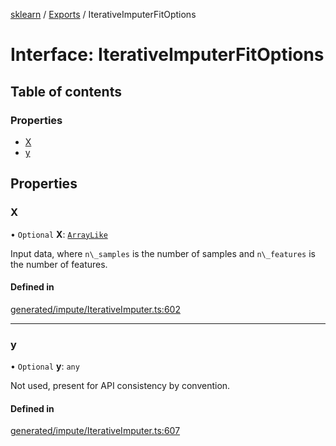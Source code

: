 [sklearn](../readme.md) / [Exports](../modules.md) / IterativeImputerFitOptions

# Interface: IterativeImputerFitOptions

## Table of contents

### Properties

- [X](IterativeImputerFitOptions.md#x)
- [y](IterativeImputerFitOptions.md#y)

## Properties

### X

• `Optional` **X**: [`ArrayLike`](../modules.md#arraylike)

Input data, where `n\_samples` is the number of samples and `n\_features` is the number of features.

#### Defined in

[generated/impute/IterativeImputer.ts:602](https://github.com/transitive-bullshit/scikit-learn-ts/blob/367336a/packages/sklearn/src/generated/impute/IterativeImputer.ts#L602)

___

### y

• `Optional` **y**: `any`

Not used, present for API consistency by convention.

#### Defined in

[generated/impute/IterativeImputer.ts:607](https://github.com/transitive-bullshit/scikit-learn-ts/blob/367336a/packages/sklearn/src/generated/impute/IterativeImputer.ts#L607)

